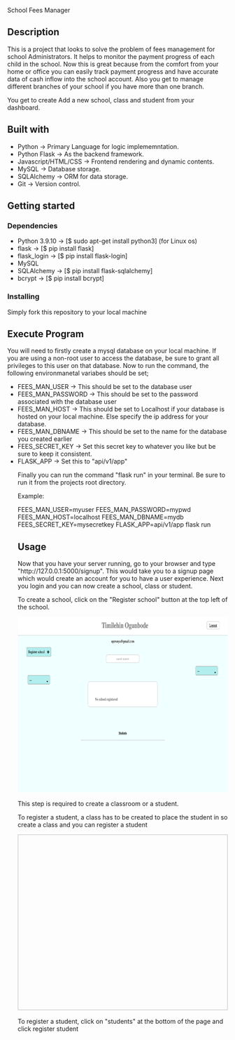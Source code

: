 School Fees Manager

<h2>Description</h2>
<p>This is a project that looks to solve the problem of fees management for school Administrators.
 It helps to monitor the payment progress of each child in the school. Now this is great 
because from the comfort from your home or office you can easily track payment progress 
and have accurate data of cash inflow into the school account. Also you get to manage different
branches of your school if you have more than one branch.</p>
<p>You get to create Add a new school, class and student from your dashboard.</p>

<h2>Built with</h2>
    <ul>
        <li>Python -> Primary Language for logic implememntation.</li>
        <li>Python Flask -> As the backend framework.</li>
        <li>Javascript/HTML/CSS -> Frontend rendering and dynamic contents.</li>
        <li>MySQL -> Database storage.</li>
        <li>SQLAlchemy -> ORM for data storage.</li>
        <li>Git -> Version control.</li>
    </ul>

<h2>Getting started</h2>
    <h3>Dependencies</h3>
        <ul>
            <li>Python 3.9.10 -> [$ sudo apt-get install python3] (for Linux os)</li>
            <li>flask -> [$ pip install flask]</li>
            <li>flask_login -> [$ pip install flask-login]</li>
            <li>MySQL</li>
            <li>SQLAlchemy -> [$ pip install flask-sqlalchemy]</li>
            <li>bcrypt -> [$ pip install bcrypt]</li>
        </ul>
    <h3>Installing</h3>
        <p>Simply fork this repository to your local machine</p>

<h2>Execute Program</h2>
    <p>You will need to firstly create a mysql database on your local machine. 
    If you are using a non-root user to access the database, be sure to 
    grant all privileges to this user on that database.
    Now to run the command, the following environmanetal variabes should be set;</p>
    <ul>
        <li>FEES_MAN_USER -> This should be set to the database user</li>
        <li>FEES_MAN_PASSWORD -> This should be set to the password associated with 
          the database user</li>
        <li>FEES_MAN_HOST -> This should be set to Localhost if your database is 
          hosted on your local machine. Else specify the ip address for your database.</li>
        <li>FEES_MAN_DBNAME -> This should be set to the name for the database you created 
          earlier</li>
        <li>FEES_SECRET_KEY -> Set this secret key to whatever you like but be sure to keep it
          consistent.</li>
        <li>FLASK_APP -> Set this to "api/v1/app"</li>
    <p>Finally you can run the command "flask run" in your terminal. Be sure to run it from the 
    projects root directory.</p>
    <p>Example:</p>
        <p>FEES_MAN_USER=myuser FEES_MAN_PASSWORD=mypwd FEES_MAN_HOST=localhost FEES_MAN_DBNAME=mydb FEES_SECRET_KEY=mysecretkey FLASK_APP=api/v1/app flask run</p>
    
<h2>Usage</h2>
    <p>Now that you have your server running, go to your browser and type "http://127.0.0.1:5000/signup".
    This would take you to a signup page which would create an account for you to have a user experience.
    Next you login and you can now create a school, class or student.</p>
    <p>To create a school, click on the "Register school" button at the top left of the school.</p> 
    <p><img src="screenshots/home.png" width="700" height="400"></p>
    <p>This step is required to create a classroom or a student.</p>
    <p>To register a student, a class has to be created to place the student in so create a class and 
    you can register a student</p>
    <p><img scr="screenshots/reg_stu.png" width="700" height="400"></p>
    <p>To register a student, click on "students" at the bottom of the page and click register student</p>